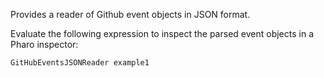 Provides a reader of Github event objects in JSON format.

Evaluate the following expression to inspect the parsed event objects in a Pharo inspector:

```language=Pharo
GitHubEventsJSONReader example1
```